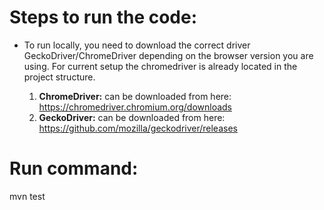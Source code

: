 # Steps to run the code:
- To run locally, you need to download the correct driver GeckoDriver/ChromeDriver depending on the browser version you are using.
For current setup the chromedriver is already located in the project structure.

     1. **ChromeDriver:** can be downloaded from here: https://chromedriver.chromium.org/downloads
     2.  **GeckoDriver:** can be downloaded from here: https://github.com/mozilla/geckodriver/releases


# Run command:
mvn test
